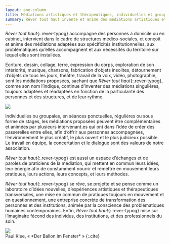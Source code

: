 ```yaml
---
layout: one-column
title: Médiations artistiques et thérapeutiques, individuelles et groupales
summary: Rêver tout haut invente et anime des médiations artistiques et thérapeutiques, individuelles et groupales, croisées et autonomes les unes des autres,  qui utilise le collage, la peinture, l’écriture, le théâtre, la musique, la fabrication d’objets, et la sophrologie.
---
```

*Rêver tout haut*{:.rever-typog} accompagne des personnes à domicile ou en cabinet, intervient dans le cadre de structures médico-sociales, et conçoit et anime des médiations adaptées aux spécificités institutionnelles, aux problématiques qu’elles accompagnent et aux nécessités du territoire sur lequel elles sont installées.

Ecriture, dessin, collage, terre, expression du corps, exploration de son intériorité, musique, chansons, fabrication d’objets insolites, détournement d’objets de tous les jours, théâtre, travail de la voix, vidéo, photographie, sont les médiations proposées, sachant que *Rêver tout haut*{:.rever-typog}, comme son nom l’indique, continue d’inventer des médiations singulières, toujours adaptées et réadaptées en fonction de la particularité des personnes et des structures, et de leur rythme.

<img class= "img-fluid" src="http://res.cloudinary.com/dnxcesebo/image/upload/boite_à_bonheur_fermée_zxr4uv.jpg">

Individuelles ou groupales, en séances ponctuelles, régulières ou sous forme de stages, les médiations proposées peuvent être complémentaires et animées par plusieurs intervenant.es qui ont dans l’idée de créer des passerelles entre elles, afin d’offrir aux personnes accompagnées, l’environnement le plus créatif, le plus ouvert et le plus judicieux possible. Le travail en équipe, la concertation et le dialogue sont des valeurs de notre association.

*Rêver tout haut*{:.rever-typog} est aussi un espace d’échanges et de paroles de praticiens de la médiation, qui mettent en commun leurs idées, leur énergie afin de constamment nourrir et remettre en mouvement leurs pratiques, leurs actions, leurs concepts, et leurs méthodes.  

*Rêver tout haut*{:.rever-typog} se rêve, se projette et se pense comme un laboratoire d’idées nouvelles, d’expériences artistiques et thérapeutiques transversales, une mise en commun de pratiques toujours en mouvement et en questionnement, une entreprise concrète de transformation des personnes et des institutions, animée par la conscience des problématiques humaines contemporaines. Enfin, *Rêver tout haut*{:.rever-typog} mise sur l’imaginaire fécond des individus, des institutions, et des professionnels du soin.


<div class="middle">
<img class="img-fluid" src="http://res.cloudinary.com/dnxcesebo/image/upload/c_scale,h_600,r_10/v1527699743/Klee_-_copie_hg2owd.jpg">
</div>
Paul Klee, «&nbsp;*Der Ballon im Fenster*&nbsp;»
{:.cite}
